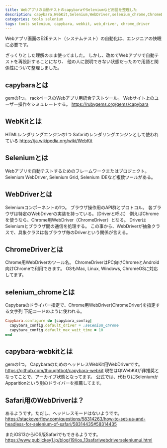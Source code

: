 ```yaml
---
title: Webアプリの自動テストのcapybaraやSeleniumなど用語を整理した
description: capybara,WebKit,Selenium,WebDriver,selenium_chrome,ChromeDriver,capybara-webkitなど似たような用語が多く、しかも関係性が分からないので一つずつ整理しました。
categories: tools selenium
tags: tools selenium, capybara, webkit, web_driver, chrome_driver
---
```

Webアプリ画面のE2Eテスト（システムテスト）の自動化は、エンジニアの快眠に必要です。

ざっくりとした理解のまま使ってました。
しかし、改めてWebアプリで自動テストを再設計することになり、
他の人に説明できない状態だったので用語と関係性について整理しました。

## capybaraとは
gemの1つ。
rackベースのWebアプリ用統合テストツール。
Webサイト上のユーザー操作をシミュレートする。
https://rubygems.org/gems/capybara

## WebKitとは
HTMLレンダリングエンジンの1つ
Safariのレンダリングエンジンとして使われている
https://ja.wikipedia.org/wiki/WebKit

## Seleniumとは
Webアプリを自動テストするためのフレームワークまたはプロジェクト。
Selenium WebDriver, Selenium Grid, Selenium IDEなど複数ツールがある。

## WebDriverとは
Seleniumコンポーネントの1つ。
ブラウザ操作用のAPI群とプロトコル。
各ブラウザは特定のWebDriverの実装を持っている。（Driverと呼ぶ）
例えばChromeを使うなら、Chrome用WebDriver（ChromeDriver）となる。
DriverはSeleniumとブラウザ間の通信を処理する。
この事から、WebDriverが抽象クラスで、具象クラスは各ブラウザ毎のDriverという関係が言える。

## ChromeDriverとは
Chrome用WebDriverのツール名。
ChromeDriverはPC向けChromeとAndroid向けChromeで利用できます。
OSもMac, Linux, Windows, ChromeOSに対応してます。

## selenium_chromeとは
Capybaraのドライバー指定で、Chrome用WebDriver(ChromeDriver)を指定する文字列
下記コードのように使われる。

```ruby
Capybara.configure do |capybara_config|
  capybara_config.default_driver = :selenium_chrome
  capybara_config.default_max_wait_time = 10
end
```

## capybara-webkitとは
gemの1つ。
CapybaraのためのヘッドレスWebKit用WebDriverです。
https://github.com/thoughtbot/capybara-webkit
現在はQtWebKitが非推奨となってことで、アーカイブ状態となってます。
公式では、代わりにSeleniumかApparitionという別のドライバーを推薦してます。

## Safari用のWebDriverは？
あるようです。ただし、ヘッドレスモードはないようです。
https://stackoverflow.com/questions/58314263/how-to-set-ua-and-headless-for-selenium-of-safari/58314435#58314435

またiOS13からiOS版Safariでもできるようです。
https://www.publickey1.jp/blog/19/ios_13safariwebdriverseleniumui.html
